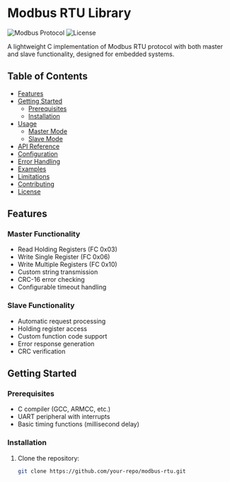 # Modbus RTU Library

![Modbus Protocol](https://img.shields.io/badge/Protocol-Modbus%20RTU-blue)
![License](https://img.shields.io/badge/License-MIT-green)

A lightweight C implementation of Modbus RTU protocol with both master and slave functionality, designed for embedded systems.

## Table of Contents
- [Features](#features)
- [Getting Started](#getting-started)
  - [Prerequisites](#prerequisites)
  - [Installation](#installation)
- [Usage](#usage)
  - [Master Mode](#master-mode)
  - [Slave Mode](#slave-mode)
- [API Reference](#api-reference)
- [Configuration](#configuration)
- [Error Handling](#error-handling)
- [Examples](#examples)
- [Limitations](#limitations)
- [Contributing](#contributing)
- [License](#license)

## Features

### Master Functionality
- Read Holding Registers (FC 0x03)
- Write Single Register (FC 0x06)
- Write Multiple Registers (FC 0x10)
- Custom string transmission
- CRC-16 error checking
- Configurable timeout handling

### Slave Functionality
- Automatic request processing
- Holding register access
- Custom function code support
- Error response generation
- CRC verification

## Getting Started

### Prerequisites
- C compiler (GCC, ARMCC, etc.)
- UART peripheral with interrupts
- Basic timing functions (millisecond delay)

### Installation
1. Clone the repository:
   ```bash
   git clone https://github.com/your-repo/modbus-rtu.git
